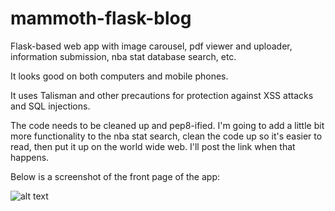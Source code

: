 # mammoth-flask-blog
Flask-based web app with image carousel, pdf viewer and uploader, information submission, nba stat database search, etc.

It looks good on both computers and mobile phones.

It uses Talisman and other precautions for protection against XSS attacks and SQL injections.

The code needs to be cleaned up and pep8-ified. I'm going to add a little bit more functionality to the nba stat search,
clean the code up so it's easier to read, then put it up on the world wide web. I'll post the link when that happens.

Below is a screenshot of the front page of the app:


![alt text](https://raw.githubusercontent.com/stephen-wolfe/mammoth-flask-blog/master/mammothflaskblog/static/images/Screenshot_MFB.png)





